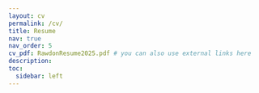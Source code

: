 ```yaml
---
layout: cv
permalink: /cv/
title: Resume
nav: true
nav_order: 5
cv_pdf: RawdonResume2025.pdf # you can also use external links here
description: 
toc:
  sidebar: left
---
```

